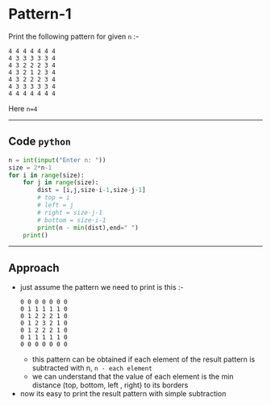 # Pattern-1

Print the following pattern for given `n` :-

```
4 4 4 4 4 4 4 
4 3 3 3 3 3 4 
4 3 2 2 2 3 4 
4 3 2 1 2 3 4 
4 3 2 2 2 3 4 
4 3 3 3 3 3 4 
4 4 4 4 4 4 4 
```
Here `n=4`

---

## Code `python`

```python
n = int(input("Enter n: "))
size = 2*n-1
for i in range(size):
    for j in range(size):
        dist = [i,j,size-i-1,size-j-1]
        # top = i
        # left = j
        # right = size-j-1
        # bottom = size-i-1
        print(n - min(dist),end=" ")
    print()
```
---

## Approach

- just assume the pattern we need to print is this :-
  ```
  0 0 0 0 0 0 0 
  0 1 1 1 1 1 0 
  0 1 2 2 2 1 0 
  0 1 2 3 2 1 0 
  0 1 2 2 2 1 0 
  0 1 1 1 1 1 0 
  0 0 0 0 0 0 0
  ``` 
  - this pattern can be obtained if each element of the result pattern is subtracted with n, `n - each element`
  - we can understand that the value of each element is the min distance (top, bottom, left , right) to its borders
- now its easy to print the result pattern with simple subtraction
